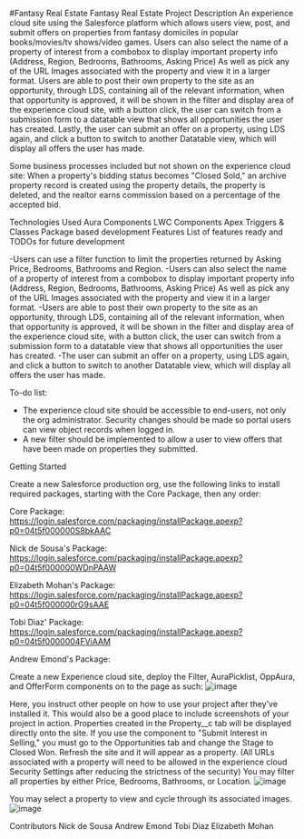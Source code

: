 #Fantasy Real Estate
Fantasy Real Estate
Project Description
  An experience cloud site using the Salesforce platform which allows users view, post, and submit offers
  on properties from fantasy domiciles in popular books/movies/tv shows/video games. 
  Users can also select the name of a property of interest from a combobox to display important property info
  (Address, Region, Bedrooms, Bathrooms, Asking Price) As well as pick any of the URL Images associated with the
  property and view it in a larger format.
  Users are able to post their own property to the site as an opportunity, through LDS, containing all of the relevant 
  information, when that opportunity is approved, it will be shown in the filter and display area of the experience cloud site,
  with a button click, the user can switch from a submission form to a datatable view that shows all opportunities the
  user has created.
  Lastly, the user can submit an offer on a property, using LDS again, and click a button to switch to another Datatable
  view, which will display all offers the user has made.
  
  Some business processes included but not shown on the experience cloud site:
  When a property's bidding status becomes "Closed Sold," an archive property record is created using the property details,
  the property is deleted, and the realtor earns commission based on a percentage of the accepted bid.
  
  

Technologies Used
Aura Components
LWC Components
Apex Triggers & Classes
Package based development
Features
List of features ready and TODOs for future development

-Users can use a filter function to limit the properties returned by Asking Price, Bedrooms, Bathrooms and Region.
-Users can also select the name of a property of interest from a combobox to display important property info
  (Address, Region, Bedrooms, Bathrooms, Asking Price) As well as pick any of the URL Images associated with the
  property and view it in a larger format.
-Users are able to post their own property to the site as an opportunity, through LDS, containing all of the relevant 
  information, when that opportunity is approved, it will be shown in the filter and display area of the experience cloud site,
  with a button click, the user can switch from a submission form to a datatable view that shows all opportunities the
  user has created.
 -The user can submit an offer on a property, using LDS again, and click a button to switch to another Datatable
  view, which will display all offers the user has made.

To-do list:
- The experience cloud site should be accessible to end-users, not only the org administrator. 
  Security changes should be made so portal users can view object records when logged in.
- A new filter should be implemented to allow a user to view offers that have been made on properties they submitted.

Getting Started

Create a new Salesforce production org, use the following links to install required packages, 
starting with the Core Package, then any order:

Core Package:
https://login.salesforce.com/packaging/installPackage.apexp?p0=04t5f000000S8bkAAC

Nick de Sousa's Package:
https://login.salesforce.com/packaging/installPackage.apexp?p0=04t5f000000WDnPAAW

Elizabeth Mohan's Package:
https://login.salesforce.com/packaging/installPackage.apexp?p0=04t5f000000rG9sAAE

Tobi Diaz' Package:
https://login.salesforce.com/packaging/installPackage.apexp?p0=04t5f0000004FViAAM

Andrew Emond's Package:

Create a new Experience cloud site, deploy the Filter, AuraPicklist, OppAura, and OfferForm components on to the page as such: 
![image](https://user-images.githubusercontent.com/93998652/149240116-cb91d454-5f99-4763-8f3d-5bddc3144c6b.png)

Here, you instruct other people on how to use your project after they’ve installed it. This would also be a good place to include screenshots of your project in action.
Properties created in the Property__c tab will be displayed directly onto the site. 
If you use the component to "Submit Interest in Selling," you must go to the Opportunities tab and change the Stage to Closed Won. Refresh the site and it will appear as a property. (All URLs associated with a property will need to be allowed in the experience cloud Security Settings after reducing the strictness of the security)
You may filter all properties by either Price, Bedrooms, Bathrooms, or Location.
![image](https://user-images.githubusercontent.com/93998652/149240556-128b4791-f887-403d-925a-0df4d01a73ba.png)

You may select a property to view and cycle through its associated images.
![image](https://user-images.githubusercontent.com/93998652/149241482-e5a71722-8196-4e4d-a1a3-459fcc8e7cb2.png)

Contributors
Nick de Sousa
Andrew Emond
Tobi Diaz
Elizabeth Mohan
